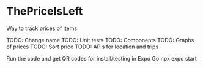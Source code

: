 # ThePriceIsLeft
Way to track prices of items

TODO: Change name
TODO: Unit tests
TODO: Components
TODO: Graphs of prices
TODO: Sort price
TODO: APIs for location and trips

Run the code and get QR codes for install/testing in Expo Go
npx expo start